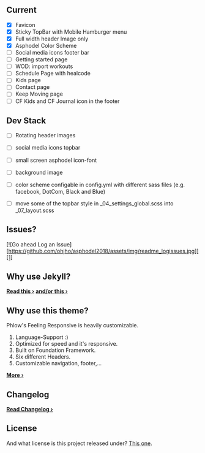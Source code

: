 ## Current
- [x] Favicon
- [x] Sticky TopBar with Mobile Hamburger menu
- [x] Full width header Image only
- [x] Asphodel Color Scheme
- [ ] Social media icons footer bar
- [ ] Getting started page
- [ ] WOD: import workouts
- [ ] Schedule Page with healcode
- [ ] Kids page
- [ ] Contact page
- [ ] Keep Moving page
- [ ] CF Kids and CF Journal icon in the footer

## Dev Stack
- [ ] Rotating header images
- [ ] social media icons topbar
- [ ] small screen asphodel icon-font
- [ ] background image
- [ ] color scheme configable in config.yml with different sass files (e.g. facebook, DotCom, Black and Blue)
- [ ] move some of the topbar style in \_04_settings_global.scss into \_07_layout.scss


## Issues?
[![Go ahead Log an Issue][https://github.com/ohjho/asphodel2018/assets/img/readme_logissues.jpg]][1]


## Why use Jekyll?

**[Read this ›][4]**
**[and/or this ›][5]**


## Why use this theme?

Phlow's Feeling Responsive is heavily customizable.

1. Language-Support :)
2. Optimized for speed and it's responsive.
3. Built on Foundation Framework.
4. Six different Headers.
5. Customizable navigation, footer,...

**[More ›][3]**

## Changelog
**[Read Changelog ›][6]**


## License
And what license is this project released under? [This one][2].



 [1]: https://github.com/ohjho/asphodel2018/issues/new
 [2]: https://github.com/ohjho/asphodel2018/blob/gh-pages/LICENSE
 [3]: http://phlow.github.io/feeling-responsive/info/
 [4]: http://www.hildeberto.com/2017/07/welcome-to-jekyll.html
 [5]: https://www.smashingmagazine.com/2016/08/using-a-static-site-generator-at-scale-lessons-learned/
 [6]: https://ohjho.github.io/asphodel2018/changelog/
  [9]: #
 [10]: #
